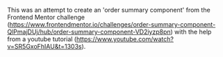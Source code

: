 This was an attempt to create an 'order summary component' from the Frontend Mentor challenge (https://www.frontendmentor.io/challenges/order-summary-component-QlPmajDUj/hub/order-summary-component-VD2iyzp8pn) with the help from a youtube tutorial (https://www.youtube.com/watch?v=SR5GxoFhIAU&t=1303s). 
